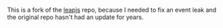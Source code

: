 This is a fork of the [leapjs](https://github.com/leapmotion/leapjs) repo, because I needed to fix an event leak and the original repo hasn't had an update for years.
